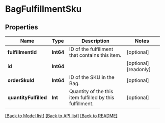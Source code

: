 # BagFulfillmentSku

## Properties
Name | Type | Description | Notes
------------ | ------------- | ------------- | -------------
**fulfillmentId** | **Int64** | ID of the fulfillment that contains this item. | [optional] 
**id** | **Int64** |  | [optional] [readonly] 
**orderSkuId** | **Int64** | ID of the SKU in the Bag. | [optional] 
**quantityFulfilled** | **Int** | Quantity of the this item fulfilled by this fulfillment. | [optional] 

[[Back to Model list]](../README.md#documentation-for-models) [[Back to API list]](../README.md#documentation-for-api-endpoints) [[Back to README]](../README.md)


